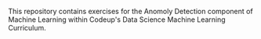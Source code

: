 This repository contains exercises for the Anomoly Detection component of Machine Learning within Codeup's Data Science Machine Learning Curriculum.
